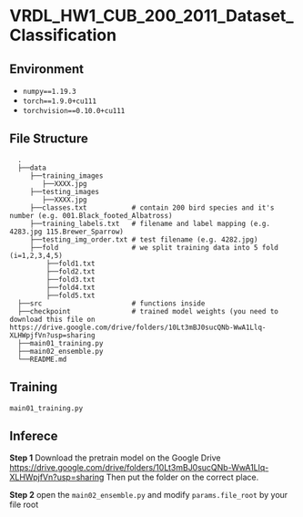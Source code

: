 # VRDL_HW1_CUB_200_2011_Dataset_Classification
## Environment
- `numpy==1.19.3`
- `torch==1.9.0+cu111`
- `torchvision==0.10.0+cu111`


## File Structure
      .
      ├──data
         ├──training_images
            ├──XXXX.jpg
         ├──testing_images
            ├──XXXX.jpg
         ├──classes.txt           # contain 200 bird species and it's number (e.g. 001.Black_footed_Albatross)
         ├──training_labels.txt   # filename and label mapping (e.g. 4283.jpg 115.Brewer_Sparrow)
         ├──testing_img_order.txt # test filename (e.g. 4282.jpg)
         ├──fold                  # we split training data into 5 fold (i=1,2,3,4,5)
             ├──fold1.txt
             ├──fold2.txt
             ├──fold3.txt
             ├──fold4.txt
             ├──fold5.txt
      ├──src                      # functions inside
      ├──checkpoint               # trained model weights (you need to download this file on https://drive.google.com/drive/folders/10Lt3mBJ0sucQNb-WwA1Llq-XLHWpjfVn?usp=sharing
      ├──main01_training.py
      ├──main02_ensemble.py
      └──README.md


## Training
`main01_training.py`


## Inferece
**Step 1**
Download the pretrain model on the Google Drive
https://drive.google.com/drive/folders/10Lt3mBJ0sucQNb-WwA1Llq-XLHWpjfVn?usp=sharing
Then put the folder on the correct place.

**Step 2** 
open the `main02_ensemble.py` and modify `params.file_root` by your file root
